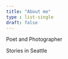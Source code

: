 ```yaml
---
title: "About me"
type : list-single
draft: false
---
```


Poet
and
Photographer

Stories
in
Seattle


